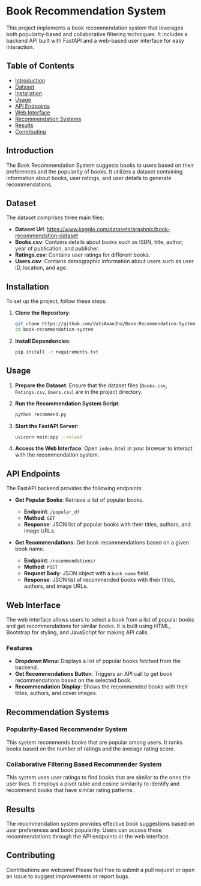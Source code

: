 # Book Recommendation System

This project implements a book recommendation system that leverages both popularity-based and collaborative filtering techniques. It includes a backend API built with FastAPI and a web-based user interface for easy interaction.

## Table of Contents

- [Introduction](#introduction)
- [Dataset](#dataset)
- [Installation](#installation)
- [Usage](#usage)
- [API Endpoints](#api-endpoints)
- [Web Interface](#web-interface)
- [Recommendation Systems](#recommendation-systems)
- [Results](#results)
- [Contributing](#contributing)

## Introduction

The Book Recommendation System suggests books to users based on their preferences and the popularity of books. It utilizes a dataset containing information about books, user ratings, and user details to generate recommendations.

## Dataset

The dataset comprises three main files:

- **Dataset Url**: https://www.kaggle.com/datasets/arashnic/book-recommendation-dataset
- **Books.csv**: Contains details about books such as ISBN, title, author, year of publication, and publisher.
- **Ratings.csv**: Contains user ratings for different books.
- **Users.csv**: Contains demographic information about users such as user ID, location, and age.

## Installation

To set up the project, follow these steps:

1. **Clone the Repository**: 
   ```bash
   git clone https://github.com/VatsAmanJha/Book-Recommendation-System.git
   cd book-recommendation-system
   ```

2. **Install Dependencies**: 
   ```bash
   pip install -r requirements.txt
   ```

## Usage

1. **Prepare the Dataset**: Ensure that the dataset files (`Books.csv`, `Ratings.csv`, `Users.csv`) are in the project directory.

2. **Run the Recommendation System Script**: 
   ```bash
   python recommend.py
   ```

3. **Start the FastAPI Server**: 
   ```bash
   uvicorn main:app --reload
   ```

4. **Access the Web Interface**: Open `index.html` in your browser to interact with the recommendation system.

## API Endpoints

The FastAPI backend provides the following endpoints:

- **Get Popular Books**: Retrieve a list of popular books.
  - **Endpoint**: `/popular_df`
  - **Method**: `GET`
  - **Response**: JSON list of popular books with their titles, authors, and image URLs.

- **Get Recommendations**: Get book recommendations based on a given book name.
  - **Endpoint**: `/recommendations/`
  - **Method**: `POST`
  - **Request Body**: JSON object with a `book_name` field.
  - **Response**: JSON list of recommended books with their titles, authors, and image URLs.

## Web Interface

The web interface allows users to select a book from a list of popular books and get recommendations for similar books. It is built using HTML, Bootstrap for styling, and JavaScript for making API calls.

### Features

- **Dropdown Menu**: Displays a list of popular books fetched from the backend.
- **Get Recommendations Button**: Triggers an API call to get book recommendations based on the selected book.
- **Recommendation Display**: Shows the recommended books with their titles, authors, and cover images.

## Recommendation Systems

### Popularity-Based Recommender System

This system recommends books that are popular among users. It ranks books based on the number of ratings and the average rating score.

### Collaborative Filtering Based Recommender System

This system uses user ratings to find books that are similar to the ones the user likes. It employs a pivot table and cosine similarity to identify and recommend books that have similar rating patterns.

## Results

The recommendation system provides effective book suggestions based on user preferences and book popularity. Users can access these recommendations through the API endpoints or the web interface.

## Contributing

Contributions are welcome! Please feel free to submit a pull request or open an issue to suggest improvements or report bugs.